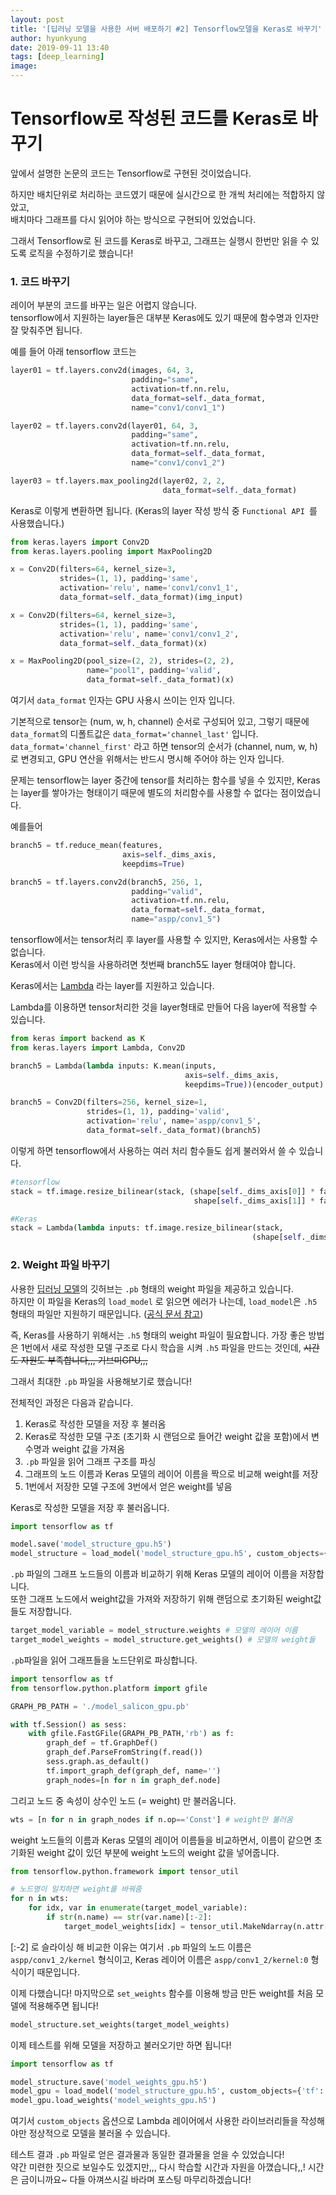 ```yaml
---
layout: post
title: '[딥러닝 모델을 사용한 서버 배포하기 #2] Tensorflow모델을 Keras로 바꾸기'
author: hyunkyung
date: 2019-09-11 13:40
tags: [deep_learning]
image: 
---
```


# Tensorflow로 작성된 코드를 Keras로 바꾸기

앞에서 설명한 논문의 코드는 Tensorflow로 구현된 것이었습니다.

하지만 배치단위로 처리하는 코드였기 때문에 실시간으로 한 개씩 처리에는 적합하지 않았고,<br>배치마다 그래프를 다시 읽어야 하는 방식으로 구현되어 있었습니다.

그래서 Tensorflow로 된 코드를 Keras로 바꾸고, 그래프는 실행시 한번만 읽을 수 있도록 로직을 수정하기로 했습니다!

### 1. 코드 바꾸기

레이어 부분의 코드를 바꾸는 일은 어렵지 않습니다.<br>tensorflow에서 지원하는 layer들은 대부분 Keras에도 있기 때문에 함수명과 인자만 잘 맞춰주면 됩니다.

예를 들어 아래 tensorflow 코드는 

```python
layer01 = tf.layers.conv2d(images, 64, 3,
                           padding="same",
                           activation=tf.nn.relu,
                           data_format=self._data_format,
                           name="conv1/conv1_1")

layer02 = tf.layers.conv2d(layer01, 64, 3,
                           padding="same",
                           activation=tf.nn.relu,
                           data_format=self._data_format,
                           name="conv1/conv1_2")

layer03 = tf.layers.max_pooling2d(layer02, 2, 2,
                                  data_format=self._data_format)
```

Keras로 이렇게 변환하면 됩니다. (Keras의 layer 작성 방식 중 ``Functional API ``를 사용했습니다.) 

```python
from keras.layers import Conv2D
from keras.layers.pooling import MaxPooling2D

x = Conv2D(filters=64, kernel_size=3, 
           strides=(1, 1), padding='same',
           activation='relu', name='conv1/conv1_1', 
           data_format=self._data_format)(img_input)

x = Conv2D(filters=64, kernel_size=3, 
           strides=(1, 1), padding='same',
           activation='relu', name='conv1/conv1_2', 
           data_format=self._data_format)(x)

x = MaxPooling2D(pool_size=(2, 2), strides=(2, 2), 
                 name="pool1", padding='valid', 
                 data_format=self._data_format)(x)
```

여기서 ``data_format`` 인자는 GPU 사용시 쓰이는 인자 입니다.

기본적으로 tensor는 (num, w, h, channel) 순서로 구성되어 있고, 그렇기 때문에 ``data_format``의 디폴트값은 ``data_format='channel_last'`` 입니다.<br>``data_format='channel_first'`` 라고 하면 tensor의 순서가 (channel, num, w, h)로 변경되고, GPU 연산을 위해서는 반드시 명시해 주어야 하는 인자 입니다.



문제는 tensorflow는 layer 중간에 tensor를 처리하는 함수를 넣을 수 있지만, Keras는 layer를 쌓아가는 형태이기 때문에 별도의 처리함수를 사용할 수 없다는 점이었습니다.

예를들어

```python
branch5 = tf.reduce_mean(features,
                         axis=self._dims_axis,
                         keepdims=True)

branch5 = tf.layers.conv2d(branch5, 256, 1,
                           padding="valid",
                           activation=tf.nn.relu,
                           data_format=self._data_format,
                           name="aspp/conv1_5")
```

tensorflow에서는 tensor처리 후 layer를 사용할 수 있지만, Keras에서는 사용할 수 없습니다.<br>Keras에서 이런 방식을 사용하려면 첫번째 branch5도 layer 형태여야 합니다.

Keras에서는 [Lambda](https://keras.io/layers/core/) 라는 layer를 지원하고 있습니다.<br>

Lambda를 이용하면 tensor처리한 것을 layer형태로 만들어 다음 layer에 적용할 수 있습니다.

```python
from keras import backend as K
from keras.layers import Lambda, Conv2D

branch5 = Lambda(lambda inputs: K.mean(inputs, 
                                       axis=self._dims_axis, 
                                       keepdims=True))(encoder_output)

branch5 = Conv2D(filters=256, kernel_size=1, 
                 strides=(1, 1), padding='valid',
                 activation='relu', name='aspp/conv1_5', 
                 data_format=self._data_format)(branch5)
```

이렇게 하면 tensorflow에서 사용하는 여러 처리 함수들도 쉽게 불러와서 쓸 수 있습니다.

```python
#tensorflow
stack = tf.image.resize_bilinear(stack, (shape[self._dims_axis[0]] * factor,
                                         shape[self._dims_axis[1]] * factor))
```

```python
#Keras
stack = Lambda(lambda inputs: tf.image.resize_bilinear(stack,
													  (shape[self._dims_axis[0]]*factor, 														shape[self._dims_axis[1]]*factor))
```



### 2. Weight 파일 바꾸기

사용한 [딥러닝 모델](https://github.com/alexanderkroner/saliency)의 깃허브는 ``.pb`` 형태의 weight 파일을 제공하고 있습니다. <br>하지만 이 파일을 Keras의 ``load_model`` 로 읽으면 에러가 나는데, ``load_model``은 ``.h5`` 형태의 파일만 지원하기 때문입니다. ([공식 문서 참고](https://www.tensorflow.org/api_docs/python/tf/keras/models/load_model))

즉, Keras를 사용하기 위해서는 ``.h5`` 형태의 weight 파일이 필요합니다. 가장 좋은 방법은 1번에서 새로 작성한 모델 구조로 다시 학습을 시켜 ``.h5`` 파일을 만드는 것인데, ~~시간도 자원도 부족합니다,,, 기브미GPU,,,~~



그래서 최대한 ``.pb`` 파일을 사용해보기로 했습니다!

전체적인 과정은 다음과 같습니다.

1. Keras로 작성한 모델을 저장 후 불러옴
2. Keras로 작성한 모델 구조 (초기화 시 랜덤으로 들어간 weight 값을 포함)에서 변수명과 weight 값을 가져옴
3. ``.pb`` 파일을 읽어 그래프 구조를 파싱
4. 그래프의 노드 이름과 Keras 모델의 레이어 이름을 짝으로 비교해 weight를 저장
5. 1번에서 저장한 모델 구조에 3번에서 얻은 weight를 넣음



Keras로 작성한 모델을 저장 후 불러옵니다.

```python
import tensorflow as tf

model.save('model_structure_gpu.h5')
model_structure = load_model('model_structure_gpu.h5', custom_objects={'tf': tf})
```



``.pb`` 파일의 그래프 노드들의 이름과 비교하기 위해 Keras 모델의 레이어 이름을 저장합니다.<br>또한 그래프 노드에서 weight값을 가져와 저장하기 위해 랜덤으로 초기화된 weight값들도 저장합니다.

```python
target_model_variable = model_structure.weights # 모델의 레이어 이름
target_model_weights = model_structure.get_weights() # 모델의 weight들
```



 ``.pb``파일을 읽어 그래프들을 노드단위로 파싱합니다. 

```python
import tensorflow as tf
from tensorflow.python.platform import gfile

GRAPH_PB_PATH = './model_salicon_gpu.pb' 

with tf.Session() as sess:
    with gfile.FastGFile(GRAPH_PB_PATH,'rb') as f:
        graph_def = tf.GraphDef()
        graph_def.ParseFromString(f.read())
        sess.graph.as_default()
        tf.import_graph_def(graph_def, name='')
        graph_nodes=[n for n in graph_def.node]
```

그리고 노드 중 속성이 상수인 노드 (= weight) 만 불러옵니다.

```python
wts = [n for n in graph_nodes if n.op=='Const'] # weight만 불러옴
```



weight 노드들의 이름과 Keras 모델의 레이어 이름들을 비교하면서, 이름이 같으면 초기화된 weight 값이 있던 부분에 weight 노드의 weight 값을 넣어줍니다.

```python
from tensorflow.python.framework import tensor_util

# 노드명이 일치하면 weight를 바꿔줌
for n in wts:
    for idx, var in enumerate(target_model_variable):
        if str(n.name) == str(var.name)[:-2]:
            target_model_weights[idx] = tensor_util.MakeNdarray(n.attr['value'].tensor)
```

[:-2] 로 슬라이싱 해 비교한 이유는 여기서 ``.pb`` 파일의 노드 이름은 ``aspp/conv1_2/kernel`` 형식이고, Keras 레이어 이름은 ``aspp/conv1_2/kernel:0`` 형식이기 때문입니다.



이제 다했습니다! 마지막으로  ``set_weights`` 함수를 이용해 방금 만든 weight를 처음 모델에 적용해주면 됩니다!

```python
model_structure.set_weights(target_model_weights)
```



이제 테스트를 위해 모델을 저장하고 불러오기만 하면 됩니다!

```python
import tensorflow as tf

model_structure.save('model_weights_gpu.h5')
model_gpu = load_model('model_structure_gpu.h5', custom_objects={'tf': tf})
model_gpu.load_weights('model_weights_gpu.h5')
```

여기서 ``custom_objects`` 옵션으로 Lambda 레이어에서 사용한 라이브러리들을 작성해야만 정상적으로 모델을 불러올 수 있습니다.



테스트 결과 ``.pb`` 파일로 얻은 결과물과 동일한 결과물을 얻을 수 있었습니다!<br>약간 미련한 짓으로 보일수도 있겠지만,,, 다시 학습할 시간과 자원을 아꼈습니다,,! 시간은 금이니까요~ 다들 아껴쓰시길 바라며 포스팅 마무리하겠습니다!